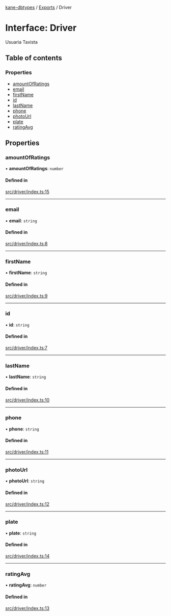[kane-dbtypes](../README.md) / [Exports](../modules.md) / Driver

# Interface: Driver

Usuaria Taxista

## Table of contents

### Properties

- [amountOfRatings](Driver.md#amountofratings)
- [email](Driver.md#email)
- [firstName](Driver.md#firstname)
- [id](Driver.md#id)
- [lastName](Driver.md#lastname)
- [phone](Driver.md#phone)
- [photoUrl](Driver.md#photourl)
- [plate](Driver.md#plate)
- [ratingAvg](Driver.md#ratingavg)

## Properties

### amountOfRatings

• **amountOfRatings**: `number`

#### Defined in

[src/driver/index.ts:15](https://github.com/gatitolabs/kane-dbtypes/blob/396de51/src/driver/index.ts#L15)

___

### email

• **email**: `string`

#### Defined in

[src/driver/index.ts:8](https://github.com/gatitolabs/kane-dbtypes/blob/396de51/src/driver/index.ts#L8)

___

### firstName

• **firstName**: `string`

#### Defined in

[src/driver/index.ts:9](https://github.com/gatitolabs/kane-dbtypes/blob/396de51/src/driver/index.ts#L9)

___

### id

• **id**: `string`

#### Defined in

[src/driver/index.ts:7](https://github.com/gatitolabs/kane-dbtypes/blob/396de51/src/driver/index.ts#L7)

___

### lastName

• **lastName**: `string`

#### Defined in

[src/driver/index.ts:10](https://github.com/gatitolabs/kane-dbtypes/blob/396de51/src/driver/index.ts#L10)

___

### phone

• **phone**: `string`

#### Defined in

[src/driver/index.ts:11](https://github.com/gatitolabs/kane-dbtypes/blob/396de51/src/driver/index.ts#L11)

___

### photoUrl

• **photoUrl**: `string`

#### Defined in

[src/driver/index.ts:12](https://github.com/gatitolabs/kane-dbtypes/blob/396de51/src/driver/index.ts#L12)

___

### plate

• **plate**: `string`

#### Defined in

[src/driver/index.ts:14](https://github.com/gatitolabs/kane-dbtypes/blob/396de51/src/driver/index.ts#L14)

___

### ratingAvg

• **ratingAvg**: `number`

#### Defined in

[src/driver/index.ts:13](https://github.com/gatitolabs/kane-dbtypes/blob/396de51/src/driver/index.ts#L13)
